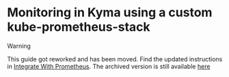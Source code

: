 # Monitoring in Kyma using a custom kube-prometheus-stack

> [!WARNING]
> This guide got reworked and has been moved. Find the updated instructions in [Integrate With Prometheus](https://kyma-project.io/#/telemetry-manager/user/integration/prometheus/README).
> The archived version is still available [here](./README-old.md)
